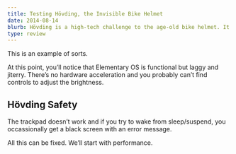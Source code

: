 ```yaml
---
title: Testing Hövding, the Invisible Bike Helmet
date: 2014-08-14
blurb: Hövding is a high-tech challenge to the age-old bike helmet. It's smart, looks great and will set you back about 300€. Is it worth it?
type: review
---
```


This is an example of sorts.

At this point, you’ll notice that Elementary OS is functional but laggy and jiterry. There’s no hardware acceleration and you probably can’t find controls to adjust the brightness.

## Hövding Safety

The trackpad doesn’t work and if you try to wake from sleep/suspend, you occassionally get a black screen with an error message.

All this can be fixed. We’ll start with performance.
